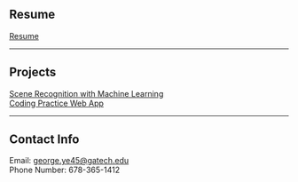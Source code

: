 ## Resume

[Resume](/resume.md)

---

## Projects

[Scene Recognition with Machine Learning](/ml_scene.md)
<br/>
[Coding Practice Web App](https://codingwebapp.herokuapp.com/)

---
## Contact Info
Email: george.ye45@gatech.edu
<br/>
Phone Number: 678-365-1412

